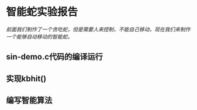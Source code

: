 
# 智能蛇实验报告

*前面我们制作了一个贪吃蛇，但是需要人来控制，不能自己移动，现在我们来制作一个能够自动移动的智能蛇。*

## sin-demo.c代码的编译运行

## 实现kbhit()

## 编写智能算法